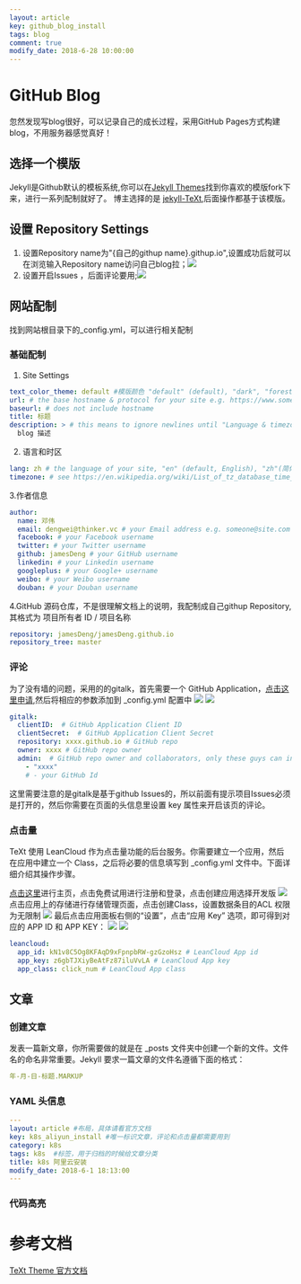 ```yaml
---
layout: article
key: github_blog_install
tags: blog
comment: true
modify_date: 2018-6-28 10:00:00
---
```

# GitHub Blog
忽然发现写blog很好，可以记录自己的成长过程，采用GitHub Pages方式构建blog，不用服务器感觉真好！
## 选择一个模版
Jekyll是Github默认的模板系统,你可以在[Jekyll Themes](http://jekyllthemes.org/)找到你喜欢的模版fork下来，进行一系列配制就好了。
博主选择的是 [jekyll-TeXt](https://tianqi.name/jekyll-TeXt-theme/),后面操作都基于该模版。
## 设置 Repository Settings
1. 设置Repository name为"{自己的githup name}.githup.io",设置成功后就可以在浏览输入Repository name访问自己blog拉；![](../images/github_blog/Settings1.png)
2. 设置开启Issues ，后面评论要用;![](../images/github_blog/Settings2.png)
## 网站配制
找到网站根目录下的_config.yml，可以进行相关配制
### 基础配制
1. Site Settings
```YAML
text_color_theme: default #模版颜色 "default" (default), "dark", "forest", "ocean", "chocolate", "orange"
url: # the base hostname & protocol for your site e.g. https://www.someone.com
baseurl: # does not include hostname
title: 标题
description: > # this means to ignore newlines until "Language & timezone"
  blog 描述
```
2. 语言和时区
```YAML
lang: zh # the language of your site, "en" (default, English), "zh"(简体中文), "zh-Hans"(简体中文), "zh-Hant"(繁體中文)
timezone: # see https://en.wikipedia.org/wiki/List_of_tz_database_time_zones for the available values
```
3.作者信息
```YAML
author:
  name: 邓伟
  email: dengwei@thinker.vc # your Email address e.g. someone@site.com
  facebook: # your Facebook username
  twitter: # your Twitter username
  github: jamesDeng # your GitHub username
  linkedin: # your Linkedin username
  googleplus: # your Google+ username
  weibo: # your Weibo username
  douban: # your Douban username
```
4.GitHub 源码仓库，不是很理解文档上的说明，我配制成自己githup Repository,其格式为 项目所有者 ID / 项目名称
```YAML
repository: jamesDeng/jamesDeng.github.io
repository_tree: master
```
### 评论
为了没有墙的问题，采用的的gitalk，首先需要一个 GitHub Application，[点击这里申请](https://github.com/settings/applications/new),然后将相应的参数添加到 _config.yml 配置中
![](../images/github_blog/githuba_app_apply1.png)
![](../images/github_blog/githuba_app_apply2.png)
```YAML
gitalk:
  clientID:  # GitHub Application Client ID
  clientSecret:  # GitHub Application Client Secret
  repository: xxxx.github.io # GitHub repo
  owner: xxxx # GitHub repo owner
  admin:  # GitHub repo owner and collaborators, only these guys can initialize GitHub issues, IT IS A LIST.
    - "xxxx"
    # - your GitHub Id
```
这里需要注意的是gitalk是基于github Issues的，所以前面有提示项目Issues必须是打开的，然后你需要在页面的头信息里设置 key 属性来开启该页的评论。
### 点击量
TeXt 使用 LeanCloud 作为点击量功能的后台服务。你需要建立一个应用，然后在应用中建立一个 Class，之后将必要的信息填写到 _config.yml 文件中。下面详细介绍其操作步骤。

[点击这里](https://leancloud.cn/)进行主页，点击免费试用进行注册和登录，点击创建应用选择开发版
![](../images/github_blog/leancloud1.png)
点击应用上的存储进行存储管理页面，点击创建Class，设置数据条目的ACL 权限为无限制
![](../images/github_blog/leancloud2.png)
最后点击应用面板右侧的“设置”，点击“应用 Key” 选项，即可得到对应的 APP ID 和 APP KEY：
![](../images/github_blog/leancloud3.png)
![](../images/github_blog/leancloud4.png)
```YAML
leancloud:
  app_id: kN1v8C5Og8KFAqD9xFpnpbRW-gzGzoHsz # LeanCloud App id
  app_key: z6gbTJXiyBeAtFz87iluVvLA # LeanCloud App key
  app_class: click_num # LeanCloud App class
```
## 文章
### 创建文章
发表一篇新文章，你所需要做的就是在 _posts 文件夹中创建一个新的文件。文件名的命名非常重要。Jekyll 要求一篇文章的文件名遵循下面的格式：
```YAML
年-月-日-标题.MARKUP
```
### YAML 头信息
```YAML
---
layout: article #布局，具体请看官方文档
key: k8s_aliyun_install #唯一标识文章，评论和点击量都需要用到
category: k8s
tags: k8s  #标签，用于归档的时候给文章分类
title: k8s 阿里云安装
modify_date: 2018-6-1 18:13:00
---
```
### 代码高亮

参考文档
=
[TeXt Theme 官方文档](https://tianqi.name/jekyll-TeXt-theme/docs/zh/quick-start)